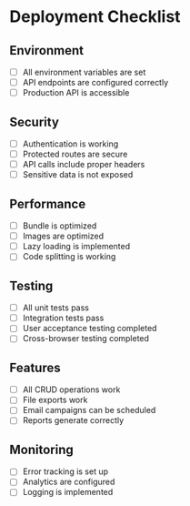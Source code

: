 # Deployment Checklist

## Environment
- [ ] All environment variables are set
- [ ] API endpoints are configured correctly
- [ ] Production API is accessible

## Security
- [ ] Authentication is working
- [ ] Protected routes are secure
- [ ] API calls include proper headers
- [ ] Sensitive data is not exposed

## Performance
- [ ] Bundle is optimized
- [ ] Images are optimized
- [ ] Lazy loading is implemented
- [ ] Code splitting is working

## Testing
- [ ] All unit tests pass
- [ ] Integration tests pass
- [ ] User acceptance testing completed
- [ ] Cross-browser testing completed

## Features
- [ ] All CRUD operations work
- [ ] File exports work
- [ ] Email campaigns can be scheduled
- [ ] Reports generate correctly

## Monitoring
- [ ] Error tracking is set up
- [ ] Analytics are configured
- [ ] Logging is implemented 